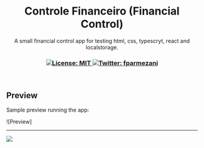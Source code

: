 <h1 align="center">Controle Financeiro (Financial Control)</h1>
<p align="center">A small financial control app for testing html, css, typescryt, react and localstorage.</p>

<h3 align="center">
  <a href="#" target="_blank">
    <img alt="License: MIT" src="https://img.shields.io/badge/License-MIT-yellow.svg" />
  </a>
  <a href="https://twitter.com/fparmezani" target="_blank">
    <img alt="Twitter: fparmezani" src="https://img.shields.io/twitter/follow/fparmezani.svg?style=social" />
  </a>
</h3>

<br />

## Preview

Sample preview running the app:

![Preview] 
<hr/>
<img src="https://raw.githubusercontent.com/gist/fparmezani/a45023369b5068a625c2dda6cca52c6d/raw/f731e34490996e18b643aa35cb2a7d12481b0721/controle_financeiro.svg">

